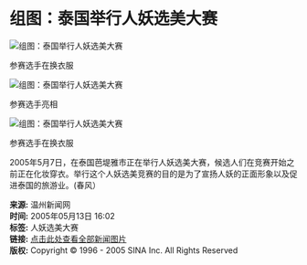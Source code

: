 # 组图：泰国举行人妖选美大赛

![组图：泰国举行人妖选美大赛](http://image2.sina.com.cn/dy/s/2005-05-13/U399P1T1D6634780F21DT20050513160202.JPG)

参赛选手在换衣服

![组图：泰国举行人妖选美大赛](http://image2.sina.com.cn/dy/s/2005-05-13/U399P1T1D6634780F23DT20050513160202.JPG)

参赛选手亮相

![组图：泰国举行人妖选美大赛](http://image2.sina.com.cn/dy/s/2005-05-13/U399P1T1D6634780F1394DT20050514020410.jpg)

参赛选手在换衣服

2005年5月7日，在泰国芭堤雅市正在举行人妖选美大赛，候选人们在竞赛开始之前正在化妆穿衣。举行这个人妖选美竞赛的目的是为了宣扬人妖的正面形象以及促进泰国的旅游业。(春风）

**来源:** 温州新闻网  
**时间:** 2005年05月13日 16:02  
**标签:** 人妖选美大赛  
**链接:** [点击此处查看全部新闻图片](http://news.sina.com.cn/photo/)  
**版权:** Copyright © 1996 - 2005 SINA Inc. All Rights Reserved  
